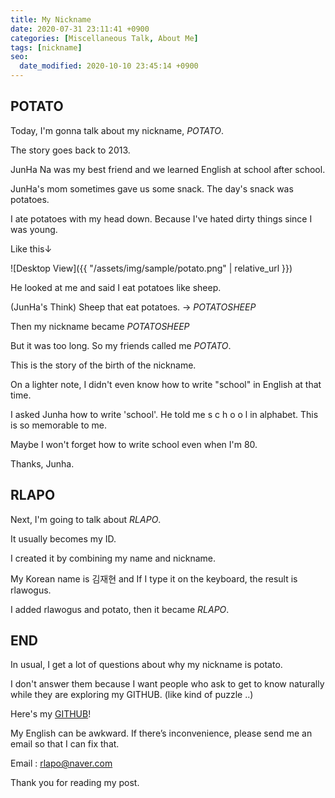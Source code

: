 ```yaml
---
title: My Nickname
date: 2020-07-31 23:11:41 +0900
categories: [Miscellaneous Talk, About Me]
tags: [nickname]
seo:
  date_modified: 2020-10-10 23:45:14 +0900
---
```


## POTATO

Today, I'm gonna talk about my nickname, *POTATO*.

The story goes back to 2013.

JunHa Na was my best friend and we learned English at school after school.

JunHa's mom sometimes gave us some snack. The day's snack was potatoes.

I ate potatoes with my head down. Because I've hated dirty things since I was young.

Like this↓

![Desktop View]({{ "/assets/img/sample/potato.png" | relative_url }})

He looked at me and said I eat potatoes like sheep. 

(JunHa's Think) Sheep that eat potatoes. -> *POTATOSHEEP*

Then my nickname became *POTATOSHEEP*

But it was too long. So my friends called me *POTATO*.

This is the story of the birth of the nickname.

On a lighter note, I didn't even know how to write "school" in English at that time.

I asked Junha how to write 'school'. He told me s c h o o l in alphabet. This is so memorable to me.

Maybe I won't forget how to write school even when I'm 80.

Thanks, Junha.


## RLAPO

Next, I'm going to talk about *RLAPO*.

It usually becomes my ID.

I created it by combining my name and nickname.

My Korean name is 김재현 and If I type it on the keyboard, the result is rlawogus.

I added rlawogus and potato, then it became *RLAPO*.


## END

In usual, I get a lot of questions about why my nickname is potato.

I don't answer them because I want people who ask to get to know naturally while they are exploring my GITHUB. (like kind of puzzle ..)

Here's my [GITHUB](https://github.com/rlapo213)!

My English can be awkward. If there’s inconvenience, please send me an email so that I can fix that.

Email : rlapo@naver.com

Thank you for reading my post.


